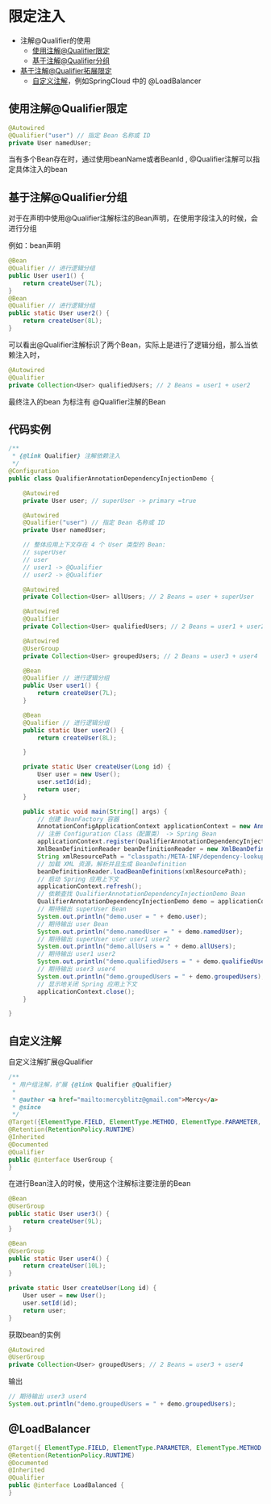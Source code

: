 # 限定注入

- 注解@Qualifier的使用
  - [使用注解@Qualifier限定](#使用注解@Qualifier限定)
  - [基于注解@Qualifier分组](#基于注解@Qualifier分组)
- [基于注解@Qualifier拓展限定](#基于注解@Qualifier拓展限定)
  - [自定义注解](#自定义注解)，例如SpringCloud 中的 @LoadBalancer

## 使用注解@Qualifier限定

```java
@Autowired
@Qualifier("user") // 指定 Bean 名称或 ID
private User namedUser;
```

当有多个Bean存在时，通过使用beanName或者BeanId , @Qualifier注解可以指定具体注入的bean

## 基于注解@Qualifier分组

对于在声明中使用@Qualifier注解标注的Bean声明，在使用字段注入的时候，会进行分组

例如：bean声明

```java
@Bean
@Qualifier // 进行逻辑分组
public User user1() {
    return createUser(7L);
}
@Bean
@Qualifier // 进行逻辑分组
public static User user2() {
    return createUser(8L);
}
```

可以看出@Qualifier注解标识了两个Bean，实际上是进行了逻辑分组，那么当依赖注入时，

```java
@Autowired
@Qualifier
private Collection<User> qualifiedUsers; // 2 Beans = user1 + user2 
```

最终注入的bean 为标注有 @Qualifier注解的Bean

## 代码实例



```java
/**
 * {@link Qualifier} 注解依赖注入
 */
@Configuration
public class QualifierAnnotationDependencyInjectionDemo {

    @Autowired
    private User user; // superUser -> primary =true

    @Autowired
    @Qualifier("user") // 指定 Bean 名称或 ID
    private User namedUser;

    // 整体应用上下文存在 4 个 User 类型的 Bean:
    // superUser
    // user
    // user1 -> @Qualifier
    // user2 -> @Qualifier

    @Autowired
    private Collection<User> allUsers; // 2 Beans = user + superUser

    @Autowired
    @Qualifier
    private Collection<User> qualifiedUsers; // 2 Beans = user1 + user2 

    @Autowired
    @UserGroup
    private Collection<User> groupedUsers; // 2 Beans = user3 + user4

    @Bean
    @Qualifier // 进行逻辑分组
    public User user1() {
        return createUser(7L);
    }

    @Bean
    @Qualifier // 进行逻辑分组
    public static User user2() {
        return createUser(8L);

    }

    private static User createUser(Long id) {
        User user = new User();
        user.setId(id);
        return user;
    }

    public static void main(String[] args) {
        // 创建 BeanFactory 容器
        AnnotationConfigApplicationContext applicationContext = new AnnotationConfigApplicationContext();
        // 注册 Configuration Class（配置类） -> Spring Bean
        applicationContext.register(QualifierAnnotationDependencyInjectionDemo.class);
        XmlBeanDefinitionReader beanDefinitionReader = new XmlBeanDefinitionReader(applicationContext);
        String xmlResourcePath = "classpath:/META-INF/dependency-lookup-context.xml";
        // 加载 XML 资源，解析并且生成 BeanDefinition
        beanDefinitionReader.loadBeanDefinitions(xmlResourcePath);
        // 启动 Spring 应用上下文
        applicationContext.refresh();
        // 依赖查找 QualifierAnnotationDependencyInjectionDemo Bean
        QualifierAnnotationDependencyInjectionDemo demo = applicationContext.getBean(QualifierAnnotationDependencyInjectionDemo.class);
        // 期待输出 superUser Bean
        System.out.println("demo.user = " + demo.user);
        // 期待输出 user Bean
        System.out.println("demo.namedUser = " + demo.namedUser);
        // 期待输出 superUser user user1 user2
        System.out.println("demo.allUsers = " + demo.allUsers);
        // 期待输出 user1 user2
        System.out.println("demo.qualifiedUsers = " + demo.qualifiedUsers);
        // 期待输出 user3 user4
        System.out.println("demo.groupedUsers = " + demo.groupedUsers);
        // 显示地关闭 Spring 应用上下文
        applicationContext.close();
    }

}
```

## 自定义注解

自定义注解扩展@Qualifier

```java
/**
 * 用户组注解，扩展 {@link Qualifier @Qualifier}
 *
 * @author <a href="mailto:mercyblitz@gmail.com">Mercy</a>
 * @since
 */
@Target({ElementType.FIELD, ElementType.METHOD, ElementType.PARAMETER, ElementType.TYPE, ElementType.ANNOTATION_TYPE})
@Retention(RetentionPolicy.RUNTIME)
@Inherited
@Documented
@Qualifier
public @interface UserGroup {
}
```

在进行Bean注入的时候，使用这个注解标注要注册的Bean

```java
@Bean
@UserGroup
public static User user3() {
    return createUser(9L);
}

@Bean
@UserGroup
public static User user4() {
    return createUser(10L);
}

private static User createUser(Long id) {
    User user = new User();
    user.setId(id);
    return user;
}
```

获取bean的实例

```java
@Autowired
@UserGroup
private Collection<User> groupedUsers; // 2 Beans = user3 + user4
```

输出

```java
// 期待输出 user3 user4
System.out.println("demo.groupedUsers = " + demo.groupedUsers);
```

## @LoadBalancer

```java
@Target({ ElementType.FIELD, ElementType.PARAMETER, ElementType.METHOD })
@Retention(RetentionPolicy.RUNTIME)
@Documented
@Inherited
@Qualifier
public @interface LoadBalanced {
}
```

